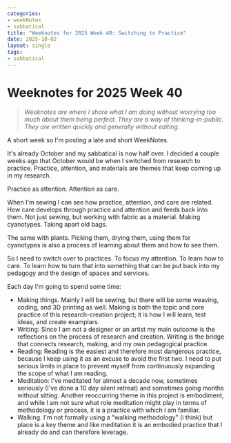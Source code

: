 ```yaml
---
categories:
- weekNotes
- sabbatical
title: "Weeknotes for 2025 Week 40: Switching to Practice"
date: 2025-10-02
layout: single
tags:
- sabbatical
---
```


# Weeknotes for 2025 Week 40

> *Weeknotes are where I share what I am doing without worrying too much about them being perfect. They are a way of thinking-in-public. They are written quickly and generally without editing.*

A short week so I'm posting a late and short WeekNotes.

It's already October and my sabbatical is now half over. I decided a couple weeks ago that October would be when I switched from research to practice. Practice, attention, and materials are themes that keep coming up in my research.

Practice as attention. Attention as care.

When I'm sewing I can see how practice, attention, and care are related. How care develops through practice and attention and feeds back into them. Not just sewing, but working with fabric as a material. Making cyanotypes. Taking apart old bags.

The same with plants. Picking them, drying them, using them for cyanotypes is also a process of learning about them and how to see them.

So I need to switch over to practices. To focus my attention. To learn how to care. To learn how to turn that into something that can be put back into my pedagogy and the design of spaces and services.

Each day I'm going to spend some time:

- Making things. Mainly I will be sewing, but there will be some weaving, coding, and 3D printing as well. Making is both the topic and core practice of this research-creation project; it is how I will learn, test ideas, and create examplars.
- Writing: Since I am not a designer or an artist my main outcome is the reflections on the process of research and creation. Writing is the bridge that connects research, making, and my own pedagogical practice.
- Reading: Reading is the easiest and therefore most dangerous practice, because I keep using it as an excuse to avoid the first two. I need to put serious limits in place to prevent myself from continuously expanding the scope of what I am reading.
- Meditation: I've meditated for almost a decade now, sometimes seriously (I've done a 10 day silent retreat) and sometimes going months without sitting. Another reoccurring theme in this project is embodiment, and while I am not sure what role meditation might play in terms of methodology or process, it is a practice with which I am familiar.
- Walking. I'm not formally using a "walking methodology" (i think) but place is a key theme and like meditation it is an embodied practice that I already do and can therefore leverage.
